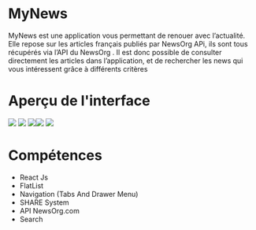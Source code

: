 # MyNews

MyNews est une application vous permettant de renouer avec l’actualité. Elle repose sur les articles français publiés par NewsOrg APi, ils sont tous récupérés via l’API du NewsOrg . Il est donc possible de consulter directement les articles dans l’application, et de rechercher les news qui vous intéressent grâce à différents critères

# Aperçu de l'interface

![](https://i.postimg.cc/3NJ1dXDn/home.png) ![](https://i.postimg.cc/L6tMMR3D/menu.png) 
![](https://i.postimg.cc/fTQRXMWn/detail.png)![](https://i.postimg.cc/g2Hv6Mvd/search.png) 
![](https://i.postimg.cc/yYSSC7nk/share.png) 



# Compétences

<ul>
<li>React Js</li>
<li>FlatList</li>
<li>Navigation (Tabs And Drawer Menu)</li>
<li>SHARE System </li>
<li>API NewsOrg.com</li>
<li>Search</li>
</ul>
